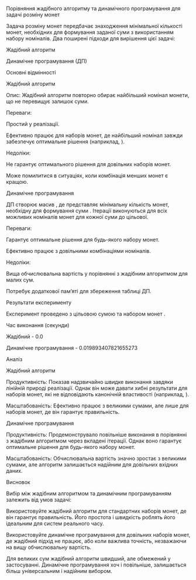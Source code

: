 Порівняння жадібного алгоритму та динамічного програмування для задачі розміну монет


Задача розміну монет передбачає знаходження мінімальної кількості монет, необхідних для формування заданої суми з використанням набору номіналів. Два поширені підходи для вирішення цієї задачі:

Жадібний алгоритм

Динамічне програмування (ДП)

Основні відмінності

Жадібний алгоритм

Опис:
Жадібний алгоритм повторно обирає найбільший номінал монети, що не перевищує залишок суми.

Переваги:

Простий у реалізації.

Ефективно працює для наборів монет, де найбільший номінал завжди забезпечує оптимальне рішення (наприклад, ).

Недоліки:

Не гарантує оптимального рішення для довільних наборів монет.

Може помилитися в ситуаціях, коли комбінація менших монет є кращою.

Динамічне програмування

ДП створює масив , де  представляє мінімальну кількість монет, необхідну для формування суми . Ітерації виконуються для всіх можливих номіналів монет для кожної суми до цільової.

Переваги:

Гарантує оптимальне рішення для будь-якого набору монет.

Ефективно працює з довільними комбінаціями номіналів.

Недоліки:

Вища обчислювальна вартість у порівнянні з жадібним алгоритмом для малих сум.

Потребує додаткової пам’яті для збереження таблиці ДП.

Результати експерименту

Експеримент проведено з цільовою сумою  та набором монет .


Час виконання (секунди)

Жадібний - 0.0

Динамічне програмування - 0.019893407821655273 
 

Аналіз

Жадібний алгоритм

Продуктивність:
Показав надзвичайно швидке виконання завдяки лінійній природі реалізації. Однак він може давати хибні результати для наборів монет, які не відповідають канонічній властивості (наприклад, ).

Масштабованість:
Ефективно працює з великими сумами, але лише для наборів монет, де він гарантує правильність.

Динамічне програмування

Продуктивність:
Продемонструвало повільніше виконання в порівнянні з жадібним алгоритмом через вкладені ітерації. Однак воно гарантує оптимальне рішення для будь-якого набору монет.

Масштабованість:
Обчислювальна вартість значно зростає з великими сумами, але алгоритм залишається надійним для довільних вхідних даних.

Висновок

Вибір між жадібним алгоритмом та динамічним програмуванням залежить від умов задачі:

Використовуйте жадібний алгоритм для стандартних наборів монет, де він гарантує правильність. Його простота і швидкість роблять його ідеальним для систем реального часу.

Використовуйте динамічне програмування для довільних наборів монет, де жадібний підхід не працює, або коли важлива точність, незважаючи на вищу обчислювальну вартість.

Для великих сум жадібний алгоритм швидший, але обмежений у застосуванні. Динамічне програмування хоч і повільніше, залишається більш універсальним і надійним вибором.